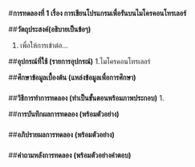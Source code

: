 #**การทดลองที่ 1 เรื่อง การเขียนโปรแกรมเพื่อรันบนไมโครคอนโทรเลอร์**

##**วัตถุประสงค์(อธิบายเป็นข้อๆ)**
1. เพื่อให้การเข้าต่อ...

##**อุปกรณ์ที่ใช้ (รายการอุปกรณ์)**
1.ไมโครคอนโทรเลอร์

##**ศึกษาข้อมูลเบื้องต้น (แหล่งข้อมูลเพื่อการศึกษา)**
###

##**วิธีการทำการทดลอง (ทำเป็นขั้นตอนพร้อมภาพประกอบ)**
1.

##**การบันทึกผลการทดลอง (พร้อมตัวอย่าง)**
###

##**อภิปรายผลการทดลอง (พร้อมตัวอย่าง)**
###

##**คำถามหลังการทดลอง (พร้อมตัวอย่างคำตอบ)**
###
